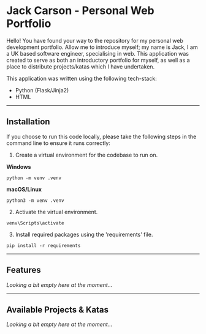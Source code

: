 # Jack Carson - Personal Web Portfolio
Hello! You have found your way to the repository for my personal web development portfolio. Allow me to introduce myself; my name is Jack, I am a UK based software engineer, specialising in web. This application was created to serve as both an introductory portfolio for myself, as well as a place to distribute projects/katas which I have undertaken.

This application was written using the following tech-stack:

- Python (Flask/Jinja2)
- HTML
---
## Installation
If you choose to run this code locally, please take the following steps in the command line to ensure it runs correctly:
1. Create a virtual environment for the codebase to run on.

**Windows**

`python -m venv .venv`

**macOS/Linux**

`python3 -m venv .venv`

2. Activate the virtual environment.

`venv\Scripts\activate`

3. Install required packages using the 'requirements' file.

`pip install -r requirements`

---

## Features
*Looking a bit empty here at the moment...*

---

## Available Projects & Katas
*Looking a bit empty here at the moment...*